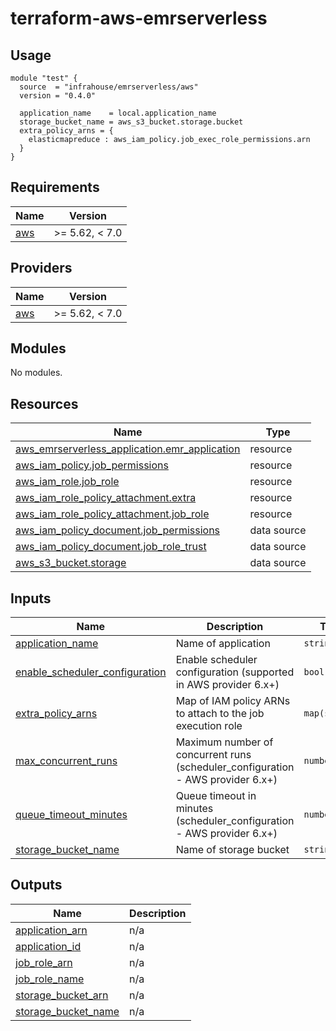 # terraform-aws-emrserverless


## Usage

```hcl
module "test" {
  source  = "infrahouse/emrserverless/aws"
  version = "0.4.0"

  application_name    = local.application_name
  storage_bucket_name = aws_s3_bucket.storage.bucket
  extra_policy_arns = {
    elasticmapreduce : aws_iam_policy.job_exec_role_permissions.arn
  }
}
```
## Requirements

| Name | Version |
|------|---------|
| <a name="requirement_aws"></a> [aws](#requirement\_aws) | >= 5.62, < 7.0 |

## Providers

| Name | Version |
|------|---------|
| <a name="provider_aws"></a> [aws](#provider\_aws) | >= 5.62, < 7.0 |

## Modules

No modules.

## Resources

| Name | Type |
|------|------|
| [aws_emrserverless_application.emr_application](https://registry.terraform.io/providers/hashicorp/aws/latest/docs/resources/emrserverless_application) | resource |
| [aws_iam_policy.job_permissions](https://registry.terraform.io/providers/hashicorp/aws/latest/docs/resources/iam_policy) | resource |
| [aws_iam_role.job_role](https://registry.terraform.io/providers/hashicorp/aws/latest/docs/resources/iam_role) | resource |
| [aws_iam_role_policy_attachment.extra](https://registry.terraform.io/providers/hashicorp/aws/latest/docs/resources/iam_role_policy_attachment) | resource |
| [aws_iam_role_policy_attachment.job_role](https://registry.terraform.io/providers/hashicorp/aws/latest/docs/resources/iam_role_policy_attachment) | resource |
| [aws_iam_policy_document.job_permissions](https://registry.terraform.io/providers/hashicorp/aws/latest/docs/data-sources/iam_policy_document) | data source |
| [aws_iam_policy_document.job_role_trust](https://registry.terraform.io/providers/hashicorp/aws/latest/docs/data-sources/iam_policy_document) | data source |
| [aws_s3_bucket.storage](https://registry.terraform.io/providers/hashicorp/aws/latest/docs/data-sources/s3_bucket) | data source |

## Inputs

| Name | Description | Type | Default | Required |
|------|-------------|------|---------|:--------:|
| <a name="input_application_name"></a> [application\_name](#input\_application\_name) | Name of application | `string` | n/a | yes |
| <a name="input_enable_scheduler_configuration"></a> [enable\_scheduler\_configuration](#input\_enable\_scheduler\_configuration) | Enable scheduler configuration (supported in AWS provider 6.x+) | `bool` | `true` | no |
| <a name="input_extra_policy_arns"></a> [extra\_policy\_arns](#input\_extra\_policy\_arns) | Map of IAM policy ARNs to attach to the job execution role | `map(string)` | `{}` | no |
| <a name="input_max_concurrent_runs"></a> [max\_concurrent\_runs](#input\_max\_concurrent\_runs) | Maximum number of concurrent runs (scheduler\_configuration - AWS provider 6.x+) | `number` | `15` | no |
| <a name="input_queue_timeout_minutes"></a> [queue\_timeout\_minutes](#input\_queue\_timeout\_minutes) | Queue timeout in minutes (scheduler\_configuration - AWS provider 6.x+) | `number` | `360` | no |
| <a name="input_storage_bucket_name"></a> [storage\_bucket\_name](#input\_storage\_bucket\_name) | Name of storage bucket | `string` | n/a | yes |

## Outputs

| Name | Description |
|------|-------------|
| <a name="output_application_arn"></a> [application\_arn](#output\_application\_arn) | n/a |
| <a name="output_application_id"></a> [application\_id](#output\_application\_id) | n/a |
| <a name="output_job_role_arn"></a> [job\_role\_arn](#output\_job\_role\_arn) | n/a |
| <a name="output_job_role_name"></a> [job\_role\_name](#output\_job\_role\_name) | n/a |
| <a name="output_storage_bucket_arn"></a> [storage\_bucket\_arn](#output\_storage\_bucket\_arn) | n/a |
| <a name="output_storage_bucket_name"></a> [storage\_bucket\_name](#output\_storage\_bucket\_name) | n/a |

